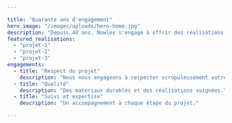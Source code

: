 ```yaml
---

title: "Quarante ans d'engagement"
hero_image: "/images/uploads/hero-home.jpg"
description: "Depuis 40 ans, Nowlex s'engage à offrir des réalisations de qualité."
featured_realisations:
  - "projet-1"
  - "projet-2"
  - "projet-3"
engagements:
  - title: "Respect du projet"
    description: "Nous nous engageons à respecter scrupuleusement votre cahier des charges."
  - title: "Qualité"
    description: "Des matériaux durables et des réalisations soignées."
  - title: "Suivi et expertise"
    description: "Un accompagnement à chaque étape du projet."

---
```

